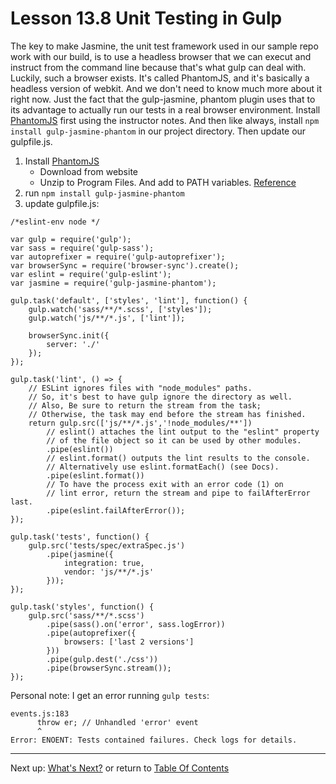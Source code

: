 # Lesson 13.8 Unit Testing in Gulp

The key to make Jasmine, the unit test framework used in our sample repo work with our build, is to use a headless browser that we can execut and instruct from the command line because that's what gulp can deal with. Luckily, such a browser exists. It's called PhantomJS, and it's basically a headless version of webkit. And we don't need to know much more about it right now. Just the fact that the gulp-jasmine, phantom plugin uses that to its advantage to actually run our tests in a real browser environment. Install [PhantomJS](http://phantomjs.org/download.html) first using the instructor notes. And then like always, install `npm install gulp-jasmine-phantom` in our project directory. Then update our gulpfile.js.

1. Install [PhantomJS](http://phantomjs.org/download.html)
    - Download from website
    - Unzip to Program Files. And add to PATH variables. [Reference](https://www.joecolantonio.com/2014/10/14/how-to-install-phantomjs/)
2. run `npm install gulp-jasmine-phantom`
3. update gulpfile.js:
```
/*eslint-env node */

var gulp = require('gulp');
var sass = require('gulp-sass');
var autoprefixer = require('gulp-autoprefixer');
var browserSync = require('browser-sync').create();
var eslint = require('gulp-eslint');
var jasmine = require('gulp-jasmine-phantom');

gulp.task('default', ['styles', 'lint'], function() {
	gulp.watch('sass/**/*.scss', ['styles']);
	gulp.watch('js/**/*.js', ['lint']);

	browserSync.init({
		server: './'
	});
});

gulp.task('lint', () => {
	// ESLint ignores files with "node_modules" paths.
	// So, it's best to have gulp ignore the directory as well.
	// Also, Be sure to return the stream from the task;
	// Otherwise, the task may end before the stream has finished.
	return gulp.src(['js/**/*.js','!node_modules/**'])
		// eslint() attaches the lint output to the "eslint" property
		// of the file object so it can be used by other modules.
		.pipe(eslint())
		// eslint.format() outputs the lint results to the console.
		// Alternatively use eslint.formatEach() (see Docs).
		.pipe(eslint.format())
		// To have the process exit with an error code (1) on
		// lint error, return the stream and pipe to failAfterError last.
		.pipe(eslint.failAfterError());
});

gulp.task('tests', function() {
	gulp.src('tests/spec/extraSpec.js')
		.pipe(jasmine({
			integration: true,
			vendor: 'js/**/*.js'
		}));
});

gulp.task('styles', function() {
	gulp.src('sass/**/*.scss')
		.pipe(sass().on('error', sass.logError))
		.pipe(autoprefixer({
			browsers: ['last 2 versions']
		}))
		.pipe(gulp.dest('./css'))
		.pipe(browserSync.stream());
});
```
Personal note: I get an error running `gulp tests`:
```
events.js:183
      throw er; // Unhandled 'error' event
      ^
Error: ENOENT: Tests contained failures. Check logs for details.
```

- - -
Next up: [What's Next?](ND024_Part3_Lesson13_09.md) or return to [Table Of Contents](./ND024_TableOfContents.md)
